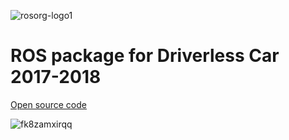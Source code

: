 ![rosorg-logo1](https://user-images.githubusercontent.com/24909880/31222334-ecf705ba-a9f0-11e7-9838-c016f5a1d946.png)
# ROS package for Driverless Car 2017-2018
[Open source code](https://github.com/fpt-corp/DriverlessCar)

![fk8zamxirqq](https://user-images.githubusercontent.com/24909880/31222928-f54162b8-a9f2-11e7-968e-9ceb90437541.jpg)
